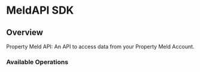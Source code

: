 # MeldAPI SDK

## Overview

Property Meld API: An API to access data from your Property Meld Account.

### Available Operations


